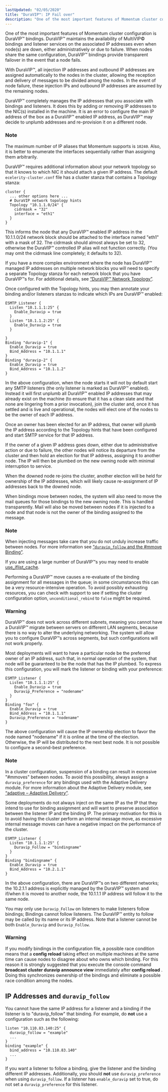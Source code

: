 ```yaml
---
lastUpdated: "02/05/2020"
title: "DuraVIP™: IP Fail over"
description: "One of the most important features of Momentum cluster configuration is Dura VIP™ bindings Dura VIP™ maintains the availability of Multi VIP bindings and listener services on the associated IP addresses even when node s are down either administratively or due to failure When nodes share the same configuration Dura..."
---
```



One of the most important features of Momentum cluster configuration is DuraVIP™ bindings. DuraVIP™ maintains the availability of MultiVIP© bindings and listener services on the associated IP addresses even when node(s) are down, either administratively or due to failure. When nodes share the same configuration, DuraVIP™ bindings provide transparent failover in the event that a node fails.

With DuraVIP™, all injection IP addresses and outbound IP addresses are assigned automatically to the nodes in the cluster, allowing the reception and delivery of messages to be divided among the nodes. In the event of node failure, these injection IPs and outbound IP addresses are assumed by the remaining nodes.

DuraVIP™ completely manages the IP addresses that you associate with bindings and listeners. It does this by adding or removing IP addresses to the NIC(s) installed in the machine. It is an error to configure the main IP address of the box as a DuraVIP™ enabled IP address, as DuraVIP™ may decide to unplumb addresses and re-provision it on a different node.

### Note

The maximum number of IP aliases that Momentum supports is `10240`. Also, it is better to enumerate the interfaces sequentially rather than assigning them arbitrarily.

DuraVIP™ requires additional information about your network topology so that it knows to which NIC it should attach a given IP address. The default `ecelerity-cluster.conf` file has a cluster stanza that contains a Topology stanza:

```
cluster {
  ... other options here ...
  # DuraVIP network topology hints
  Topology "10.1.1.0/24" {
    cidrmask = "32"
    interface = "eth1"
  }
}
```

This informs the node that any DuraVIP™ enabled IP address in the 10.1.1.0/24 network block should be attached to the interface named "eth1" with a mask of 32\. The cidrmask should almost always be set to 32, otherwise the DuraVIP™ controlled IP alias will not function correctly. (You may omit the cidrmask line completely; it defaults to 32).

If you have a more complex environment where the node has DuraVIP™ managed IP addresses on multiple network blocks you will need to specify a separate Topology stanza for each network block that you have DuraVIP™s for. For additional details, see [“DuraVIP™ Network Topology”](/momentum/4/modules/4-modules-cluster#modules.cluster.duravip).

Once configured with the Topology hints, you may then annotate your binding and/or listeners stanzas to indicate which IPs are DuraVIP™ enabled:

```
ESMTP_Listener {
  Listen "10.1.1.1:25" {
    Enable_Duravip = true
  }
  Listen "10.1.1.2:25" {
    Enable_Duravip = true
  }

}
Binding "duravip-1" {
  Enable_Duravip = true
  Bind_Address = "10.1.1.1"
}
Binding "duravip-2" {
  Enable_Duravip = true
  Bind_Address = "10.1.1.2"
}
```

In the above configuration, when the node starts it will not by default start any SMTP listeners (the only listener is marked as DuraVIP™ enabled). Instead it will first unplumb all DuraVIP™ enabled IP addresses that may already exist on the machine (to ensure that it has a clean slate and that none are lingering from a prior invocation), join the cluster and, once it has settled and is live and operational, the nodes will elect one of the nodes to be the owner of each IP address.

Once an owner has been elected for an IP address, that owner will plumb the IP address according to the Topology hints that have been configured and start SMTP service for that IP address.

If the owner of a given IP address goes down, either due to administrative action or due to failure, the other nodes will notice its departure from the cluster and then hold an election for that IP address, assigning it to another node. The IP will then be plumbed on the new owning node with minimal interruption to service.

When the downed node re-joins the cluster, another election will be held for ownership of the IP addresses, which will likely cause re-assignment of IP addresses back to the downed node.

When bindings move between nodes, the system will also need to move the mail queues for those bindings to the new owning node. This is handled transparently. Mail will also be moved between nodes if it is injected to a node and that node is not the owner of the binding assigned to the message.

### Note

When injecting messages take care that you do not unduly increase traffic between nodes. For more information see [“`duravip_follow` and the #mmove Binding”](/momentum/4/cluster-config-mmove).

If you are using a large number of DuraVIP™s you may need to enable [use_iflist_cache](/momentum/4/config/ref-use-iflist-cache).

Performing a DuraVIP™ move causes a re-evaluate of the binding assignment for all messages in the queue; in some circumstances this can be a very resource-intensive operation. To avoid possibly exhausting resources, you can check with support to see if setting the cluster configuration option, `unconditional_rebind` to `false` might be required.

### Warning

DuraVIP™ does not work across different subnets, meaning you cannot have a DuraVIP™ migrate between servers on different LAN segments, because there is no way to alter the underlying networking. The system will allow you to configure DuraVIP™s across segments, but such configurations will not work properly.

Most deployments will want to have a particular node be the preferred owner of an IP address, such that, in normal operation of the system, that node will be guaranteed to be the node that has the IP plumbed. To express this configuration, you will mark the listener or binding with your preference:

```
ESMTP_Listener {
  Listen "10.1.1.1:25" {
    Enable_Duravip = true
    Duravip_Preference = "nodename"
  }
}
Binding "foo" {
  Enable_Duravip = true
  Bind_Address = "10.1.1.1"
  Duravip_Preference = "nodename"
}
```

The above configuration will cause the IP ownership election to favor the node named "nodename" if it is online at the time of the election. Otherwise, the IP will be distributed to the next best node. It is not possible to configure a second-best preference.

### Note

In a cluster configuration, suspension of a binding can result in excessive "#mmoves" between nodes. To avoid this possibility, always assign a `duravip_preference` for any bindings used with the Adaptive Delivery module. For more information about the Adaptive Delivery module, see [“adaptive – Adaptive Delivery”](/momentum/4/modules/4-adaptive).

Some deployments do not always inject on the same IP as the IP that they intend to use for binding assignment and will want to preserve association between the listener IP and the binding IP. The primary motivation for this is to avoid having the cluster perform an internal message move, as excessive internal message moves can have a negative impact on the performance of the cluster.

```
ESMTP_Listener {
  Listen "10.1.1.1:25" {
    Duravip_Follow = "bindingname"
  }
}
Binding "bindingname" {
  Enable_Duravip = true
  Bind_Address = "10.2.1.1"
}
```

In the above configuration, there are DuraVIP™s on two different networks; the 10.2.1.1 address is explicitly managed by the DuraVIP™ system and if/when it is moved to another node, the 10.1.1.1 IP address will follow it to the same node.

You may only use `Duravip_Follow` on listeners to make listeners follow bindings; Bindings cannot follow listeners. The DuraVIP™ entity to follow may be called by its name or its IP address. Note that a listener cannot be both `Enable_Duravip` and `Duravip_Follow`.

### Warning

If you modify bindings in the configuration file, a possible race condition means that a **config reload**        taking effect on multiple machines at the same time can cause nodes to disagree about who owns which binding. For this reason it is strongly suggested that you execute the console command **broadcast cluster duravip announce view**                               immediately after **config reload** . Doing this synchronizes ownership of the bindings and eliminate a possible race condition among the nodes.

## <a name="cluster.config.duravip_follow"></a> IP Addresses and `duravip_follow`

You cannot have the same IP address for a listener and a binding if the listener is to "duravip_follow" that binding. For example, do **not** use a configuration such as the following:

```
listen "10.110.83.140:25" {
  duravip_follow = "example"
  ...
}
binding "example" {
  bind_address = "10.110.83.140"
  ...
}
```

If you want a listener to follow a binding, give the listener and the binding different IP addresses. Additionally, you should **not** use `duravip_preference` when using `duravip_follow`. If a listener has `enable_duravip` set to true, do not set a `duravip_preference` for this listener.